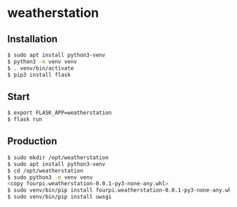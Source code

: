 # weatherstation

## Installation

```bash
$ sudo apt install python3-venv
$ python3 -m venv venv
$ . venv/bin/activate
$ pip3 install flask
```
## Start
```bash
$ export FLASK_APP=weatherstation
$ flask run
```



## Production

```bash
$ sudo mkdir /opt/weatherstation
$ sudo apt install python3-venv
$ cd /opt/weatherstation
$ sudo python3 -m venv venv
<copy fourpi.weatherstation-0.0.1-py3-none-any.whl> 
$ sudo venv/bin/pip install fourpi.weatherstation-0.0.1-py3-none-any.whl
$ sudo venv/bin/pip install uwsgi
```



